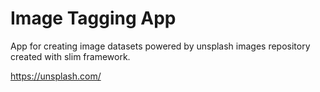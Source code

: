 # Image Tagging App

 App for creating image datasets powered by unsplash images repository created with slim framework.

https://unsplash.com/

